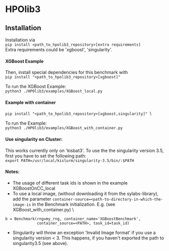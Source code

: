 # HPOlib3

## Installation
Installation via \
``` pip install <path_to_hpolib3_repository>[extra requirements] ```\
Extra requirements could be 'xgboost', 'singularity'.

#### XGBoost Example
Then, install special dependencies for this benchmark with \
``` pip install "<path_to_hpolib3_repository>[xgboost]"  ```

To run the XGBoost Example: \
```python3 ./HPOlib3/examples/XGBoost_local.py```

#### Example with container
``` pip install "<path_to_hpolib3_repository>[xgboost,singularity]"  ```\

To run the Example: \
```python3 ./HPOlib3/examples/XGBoost_with_container.py```

#### Use singularity on Cluster:
This works currently only on 'kisbat3'. To use the the singularity version 3.5, first you have 
to set the following path:\
```export PATH=/usr/local/kislurm/singularity-3.5/bin/:$PATH```

#### Notes: 
- The usage of different task ids is shown in the example XGBoostOnCC_local
- To use a local image, (without downloading it from the sylabs-library), add the parameter 
`container-source=<path-to-directory-in-which-the-image-is` in the Benchmark initialization.
E.g. (see XGBoost_with_container.py) \
```
b = Benchmark(rng=my_rng, container_name='XGBoostBenchmark', 
              container_source=<PATH>, task_id=task_id)
```
- Singularity will throw an exception 'Invalid Image format' if you use a singularity version < 3.
  This happens, if you haven't exported the path to singularity3.5 (see above).

